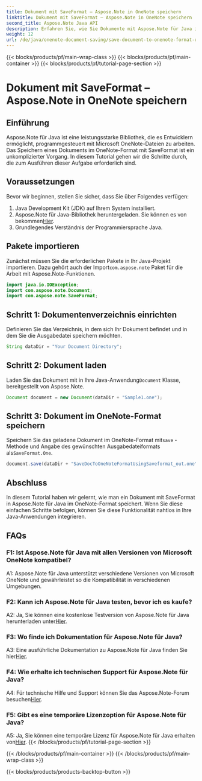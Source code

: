 ```yaml
---
title: Dokument mit SaveFormat – Aspose.Note in OneNote speichern
linktitle: Dokument mit SaveFormat – Aspose.Note in OneNote speichern
second_title: Aspose.Note Java API
description: Erfahren Sie, wie Sie Dokumente mit Aspose.Note für Java im OneNote-Format speichern. Befolgen Sie diese Schritt-für-Schritt-Anleitung für eine nahtlose Integration in Ihre Java-Anwendungen.
weight: 12
url: /de/java/onenote-document-saving/save-document-to-onenote-format-using-saveformat/
---
```


{{< blocks/products/pf/main-wrap-class >}}
{{< blocks/products/pf/main-container >}}
{{< blocks/products/pf/tutorial-page-section >}}

# Dokument mit SaveFormat – Aspose.Note in OneNote speichern

## Einführung

Aspose.Note für Java ist eine leistungsstarke Bibliothek, die es Entwicklern ermöglicht, programmgesteuert mit Microsoft OneNote-Dateien zu arbeiten. Das Speichern eines Dokuments im OneNote-Format mit SaveFormat ist ein unkomplizierter Vorgang. In diesem Tutorial gehen wir die Schritte durch, die zum Ausführen dieser Aufgabe erforderlich sind.

## Voraussetzungen

Bevor wir beginnen, stellen Sie sicher, dass Sie über Folgendes verfügen:

1. Java Development Kit (JDK) auf Ihrem System installiert.
2.  Aspose.Note für Java-Bibliothek heruntergeladen. Sie können es von bekommen[Hier](https://releases.aspose.com/note/java/).
3. Grundlegendes Verständnis der Programmiersprache Java.

## Pakete importieren

 Zunächst müssen Sie die erforderlichen Pakete in Ihr Java-Projekt importieren. Dazu gehört auch der Import`com.aspose.note` Paket für die Arbeit mit Aspose.Note-Funktionen.

```java
import java.io.IOException;
import com.aspose.note.Document;
import com.aspose.note.SaveFormat;
```

## Schritt 1: Dokumentenverzeichnis einrichten

Definieren Sie das Verzeichnis, in dem sich Ihr Dokument befindet und in dem Sie die Ausgabedatei speichern möchten.

```java
String dataDir = "Your Document Directory";
```

## Schritt 2: Dokument laden

 Laden Sie das Dokument mit in Ihre Java-Anwendung`Document` Klasse, bereitgestellt von Aspose.Note.

```java
Document document = new Document(dataDir + "Sample1.one");
```

## Schritt 3: Dokument im OneNote-Format speichern

Speichern Sie das geladene Dokument im OneNote-Format mit`save` -Methode und Angabe des gewünschten Ausgabedateiformats als`SaveFormat.One`.

```java
document.save(dataDir + "SaveDocToOneNoteFormatUsingSaveformat_out.one", SaveFormat.One);
```

## Abschluss

In diesem Tutorial haben wir gelernt, wie man ein Dokument mit SaveFormat in Aspose.Note für Java im OneNote-Format speichert. Wenn Sie diese einfachen Schritte befolgen, können Sie diese Funktionalität nahtlos in Ihre Java-Anwendungen integrieren.

## FAQs

### F1: Ist Aspose.Note für Java mit allen Versionen von Microsoft OneNote kompatibel?

A1: Aspose.Note für Java unterstützt verschiedene Versionen von Microsoft OneNote und gewährleistet so die Kompatibilität in verschiedenen Umgebungen.

### F2: Kann ich Aspose.Note für Java testen, bevor ich es kaufe?

 A2: Ja, Sie können eine kostenlose Testversion von Aspose.Note für Java herunterladen unter[Hier](https://releases.aspose.com/).

### F3: Wo finde ich Dokumentation für Aspose.Note für Java?

 A3: Eine ausführliche Dokumentation zu Aspose.Note für Java finden Sie hier[Hier](https://reference.aspose.com/note/java/).

### F4: Wie erhalte ich technischen Support für Aspose.Note für Java?

 A4: Für technische Hilfe und Support können Sie das Aspose.Note-Forum besuchen[Hier](https://forum.aspose.com/c/note/28).

### F5: Gibt es eine temporäre Lizenzoption für Aspose.Note für Java?

 A5: Ja, Sie können eine temporäre Lizenz für Aspose.Note für Java erhalten von[Hier](https://purchase.aspose.com/temporary-license/).
{{< /blocks/products/pf/tutorial-page-section >}}

{{< /blocks/products/pf/main-container >}}
{{< /blocks/products/pf/main-wrap-class >}}

{{< blocks/products/products-backtop-button >}}
